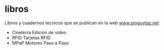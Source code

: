 # libros
Libros y cuadernos tecnicos que se publican en la web
www.pinguytaz.net

- Cinelerra  Edicion de video
- RFID    Tarjetas RFID
- MPaP    Motores Paso a Paso

